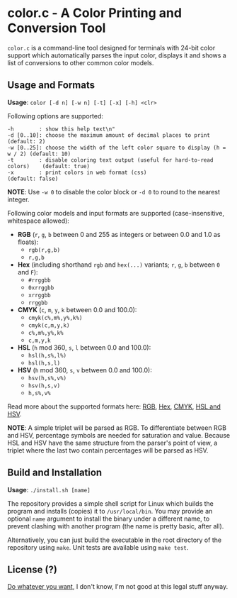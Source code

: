# color.c - A Color Printing and Conversion Tool

`color.c` is a command-line tool designed for terminals with 24-bit color support which automatically parses the input color, displays it and shows a list of conversions to other common color models.

## Usage and Formats
**Usage**: `color [-d n] [-w n] [-t] [-x] [-h] <clr>`

Following options are supported:
```text
-h        : show this help text\n"
-d [0..10]: choose the maximum amount of decimal places to print             (default: 2)
-w [0..25]: choose the width of the left color square to display (h = w / 2) (default: 10)
-t        : disable coloring text output (useful for hard-to-read colors)    (default: true)
-x        : print colors in web format (css)                                 (default: false)
```

**NOTE**: Use `-w 0` to disable the color block or `-d 0` to round to the nearest integer.

Following color models and input formats are supported (case-insensitive, whitespace allowed):
- **RGB** (`r`, `g`, `b` between 0 and 255 as integers or between 0.0 and 1.0 as floats): 
    - `rgb(r,g,b)`
    - `r,g,b`
- **Hex** (including shorthand `rgb` and `hex(...)` variants; `r`, `g`, `b` between `0` and `F`):
    - `#rrggbb`
    - `0xrrggbb`
    - `xrrggbb`
    - `rrggbb`
- **CMYK** (`c`, `m`, `y`, `k` between 0.0 and 100.0):
    - `cmyk(c%,m%,y%,k%)`
    - `cmyk(c,m,y,k)`
    - `c%,m%,y%,k%`
    - `c,m,y,k`
- **HSL** (`h` mod 360, `s`, `l` between 0.0 and 100.0):
    - `hsl(h,s%,l%)`
    - `hsl(h,s,l)`
- **HSV** (`h` mod 360, `s`, `v` between 0.0 and 100.0):
    - `hsv(h,s%,v%)`
    - `hsv(h,s,v)`
    - `h,s%,v%`

Read more about the supported formats here: [RGB](https://en.wikipedia.org/wiki/RGB_color_model), [Hex](https://en.wikipedia.org/wiki/Web_colors), [CMYK](https://en.wikipedia.org/wiki/CMYK_color_model), [HSL and HSV](https://en.wikipedia.org/wiki/HSL_and_HSV).

**NOTE**: A simple triplet will be parsed as RGB. To differentiate between RGB and HSV, percentage symbols are needed for saturation and value. Because HSL and HSV have the same structure from the parser's point of view, a triplet where the last two contain percentages will be parsed as HSV.

## Build and  Installation
**Usage**: `./install.sh [name]`

The repository provides a simple shell script for Linux which builds the program and installs (copies) it to `/usr/local/bin`. You may provide an optional `name` argument to install the binary under a different name, to prevent clashing with another program (the name is pretty basic, after all).

Alternatively, you can just build the executable in the root directory of the repository using `make`. Unit tests are available using `make test`.

## License (?)
[Do whatever you want](https://en.wikipedia.org/wiki/WTFPL), I don't know, I'm not good at this legal stuff anyway.
